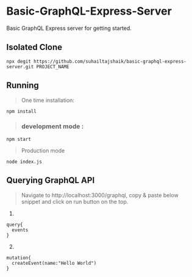 # Basic-GraphQL-Express-Server
Basic GraphQL Express server for getting started.

## Isolated Clone
```
npx degit https://github.com/suhailtajshaik/basic-graphql-express-server.git PROJECT_NAME
```
## Running 
> One time installation:
```
npm install
```
> ### development mode :
```
npm start
```
> Production mode 
```
node index.js
```

## Querying GraphQL API
> Navigate to http://localhost:3000/graphql,
> copy & paste below snippet and click on run button on the top.

1. 
```
query{
  events
} 
```

2. 
```
mutation{
  createEvent(name:"Hello World")
} 
```